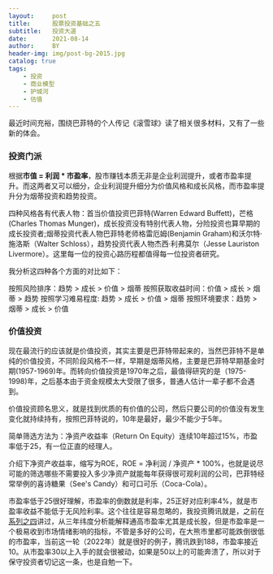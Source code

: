 ```yaml
---
layout:     post
title:      股票投资基础之五
subtitle:   投资大道
date:       2021-08-14
author:     BY
header-img: img/post-bg-2015.jpg
catalog: true
tags:
    - 投资
    - 商业模型
    - 护城河
    - 估值
---
```


最近时间充裕，围绕巴菲特的个人传记《滚雪球》读了相关很多材料，又有了一些新的体会。

### 投资门派

根据**市值 = 利润 * 市盈率**，股市赚钱本质无非是企业利润提升，或者市盈率提升。而这两者又可以细分，企业利润提升细分为价值风格和成长风格，而市盈率提升分为烟蒂投资和趋势投资。

四种风格各有代表人物：首当价值投资巴菲特(Warren Edward Buffett)，芒格(Charles Thomas Munger)，成长投资没有特别代表人物，分险投资也算早期的成长投资者;烟蒂投资代表人物巴菲特老师格雷厄姆(Benjamin Graham)和沃尔特·施洛斯（Walter Schloss），趋势投资代表人物杰西·利弗莫尔（Jesse Lauriston Livermore）。这里每一位的投资心路历程都值得每一位投资者研究。

我分析这四种各个方面的对比如下：

>

按照风险排序：趋势 > 成长 > 价值 > 烟蒂
按照获取收益时间：价值 > 成长 > 烟蒂 > 趋势
按照学习难易程度: 趋势 > 成长 > 价值 > 烟蒂
按照环境要求：趋势 > 烟蒂 > 成长 > 价值


### 价值投资

现在最流行的应该就是价值投资，其实主要是巴菲特带起来的，当然巴菲特不是单纯的价值投资，不同阶段风格不一样，早期是烟蒂风格，主要是巴菲特早期基金时期(1957-1969)年。而转向价值投资是1970年之后，最值得研究的是（1975-1998)年，之后基本由于资金规模太大受限了很多，普通人估计一辈子都不会遇到。

价值投资顾名思义，就是找到优质的有价值的公司，然后只要公司的价值没有发生变化就持续持有，按照巴菲特说的，10年是最好，最少不能少于5年。

简单筛选方法为：净资产收益率（Return On Equity）连续10年超过15%，市盈率低于25，有一位正直的经理人。

介绍下净资产收益率，缩写为ROE，ROE = 净利润 / 净资产 * 100%，也就是说尽可能的筛选哪些不需要投入多少净资产就能每年获得很可观利润的公司，巴菲特经常举例的喜诗糖果（See's Candy）和可口可乐（Coca-Cola）。

市盈率低于25很好理解，市盈率的倒数就是利率，25正好对应利率4%，就是市盈率收益不能低于无风险利率。这个往往是容易忽略的，我投资腾讯就是，之前在[系列之四](http://yougth.top/2022/11/13/%E8%82%A1%E7%A5%A8%E6%8A%95%E8%B5%84%E7%B3%BB%E5%88%97%E4%B9%8B%E5%9B%9B/)讲过，从三年纬度分析能解释通高市盈率尤其是成长股，但是市盈率是一个极易收到市场情绪影响的指标，不管是多好的公司，在大熊市里都可能跌倒很低的市盈率，当前这一轮（2022年）就是很好的例子，腾讯跌到188，市盈率接近10。从市盈率30以上入手的就会很被动，如果是50以上的可能奔溃了，所以对于保守投资者切记这一条，也是自勉一下。







